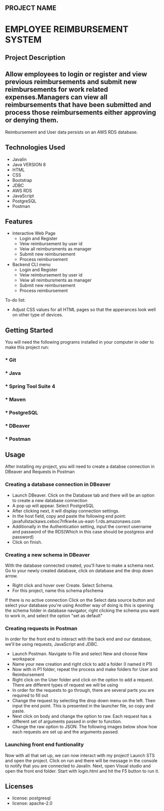 ## PROJECT NAME
  # EMPLOYEE REIMBURSEMENT SYSTEM
  
## Project Description
  ## Allow employees to login or register and view previous reimbursements and submit new reimbursements for work related expenses.Managers can view all reimbursements that have been submitted and process those reimbursements either approving or denying them.
  Reimbursement and User data persists on an AWS RDS database.
  
## Technologies Used
  * Javalin
  * Java VERSION 8
  * HTML
  * CSS
  * Bootstrap
  * JDBC
  * AWS RDS
  * JavaScript
  * PostgreSQL
  * Postman
 
## Features
  * Interactive Web Page
    * Login and Register
    * Veiw reimbursement by user id
    * Veiw all reimbursments as manager
    * Submit new reimbursement
    * Process reimbursement
  * Backend CLI menu
    * Login and Register
    * Veiw reimbursement by user id
    * Veiw all reimbursments as manager
    * Submit new reimbursement
    * Process reimbursement 

To-do list:
* Adjust CSS values for all HTML pages so that the apperances look well on other type of devices.

## Getting Started
You will need the following programs installed in your computer in oder to make this project run:
### * Git
### * Java
### * Spring Tool Suite 4
### * Maven
### * PostgreSQL
### * DBeaver
### * Postman

## Usage
After installing my project, you will need to create a databse connection in DBeaver and Requests in Postman

### Creating a database connection in DBeaver
* Launch DBeaver. Click on the Database tab and there will be an option to create a new database connection
* A pop up will appear. Select PostgreSQL
* After clicking next, it will display connection settings.
* In the host field, copy and paste the following end point: javafullstackaws.ceboc7nfkw4e.us-east-1.rds.amazonaws.com
* Additionally in the Authentication setting, input the correct username and password of the RDS(Which in this case should be postgress and password)
* Click on finish.

### Creating a new schema in DBeaver
With the database connected created, you'll have to make a schema next. Go to your newly created database, click on database and the drop down arrow. 
* Right click and hover over Create. Select Schema.
* For this project, name this schema p1schema

If there is no active connection
Click on the Select data source button and select your database you're using
Another way of doing is this is opening the schema folder in database navigator, right clicking the schema you want to work in, and select the option "set as default"

### Creating requests in Postman
In order for the front end to interact with the back end and our database, we'll be using requests, JavaScript and JDBC. 
* Launch Postman. Navigate to File and select New and choose New workspace
* Name your new creation and right click to add a folder (I named it P1)
* Now with in P1 folder, repeat the process and make folders for User and Reimbursement
* Right click on the User folder and click on the option to add a request. There are different types of request we will be using
* In order for the requests to go through, there are several parts you are required to fill out
* Change the request by selecting the drop down menu on the left. Then input the end point. This is presented in the launcher file, so copy and paste.
* Next click on body and change the option to raw. Each request has a different set of arguments passed in order to function.
* Change the raw option to JSON. The following images below show how each requests are set up and the arguments passed.

### Launching front end funtionality
Now with all that set up, we can now interact with my project! Launch STS and open the project. Click on run and there will be message in the console to notify that you are connected to Javalin. 
Next, open Visual studio and open the front end folder. Start with login.html and hit the F5 button to run it.

## Licenses
* license:	postgresql
* license: 	apache-2.0
